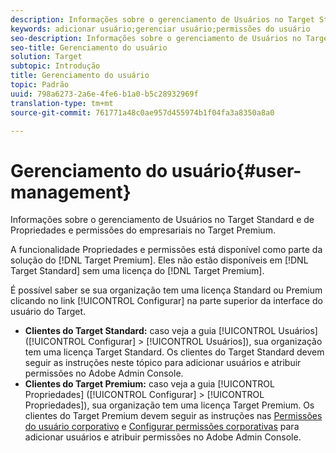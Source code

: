 ```yaml
---
description: Informações sobre o gerenciamento de Usuários no Target Standard e de Propriedades e permissões do empresariais no Target Premium.
keywords: adicionar usuário;gerenciar usuário;permissões do usuário
seo-description: Informações sobre o gerenciamento de Usuários no Target Standard e de Propriedades e permissões do empresariais no Target Premium.
seo-title: Gerenciamento do usuário
solution: Target
subtopic: Introdução
title: Gerenciamento do usuário
topic: Padrão
uuid: 798a6273-2a6e-4fe6-b1a0-b5c28932969f
translation-type: tm+mt
source-git-commit: 761771a48c0ae957d455974b1f04fa3a8350a8a0

---
```



# Gerenciamento do usuário{#user-management}

Informações sobre o gerenciamento de Usuários no Target Standard e de Propriedades e permissões do empresariais no Target Premium.

A funcionalidade Propriedades e permissões está disponível como parte da solução do [!DNL Target Premium]. Eles não estão disponíveis em [!DNL Target Standard] sem uma licença do [!DNL Target Premium].

É possível saber se sua organização tem uma licença Standard ou Premium clicando no link [!UICONTROL Configurar] na parte superior da interface do usuário do Target.

* **Clientes do Target Standard:** caso veja a guia [!UICONTROL Usuários] ([!UICONTROL Configurar] &gt; [!UICONTROL Usuários]), sua organização tem uma licença Target Standard. Os clientes do Target Standard devem seguir as instruções neste tópico para adicionar usuários e atribuir permissões no Adobe Admin Console.
* **Clientes do Target Premium:** caso veja a guia [!UICONTROL Propriedades] ([!UICONTROL Configurar] &gt; [!UICONTROL Propriedades]), sua organização tem uma licença Target Premium. Os clientes do Target Premium devem seguir as instruções nas [Permissões do usuário corporativo](../../administrating-target/c-user-management/property-channel/property-channel.md#concept_E396B16FA2024ADBA27BC056138F9838) e [Configurar permissões corporativas](../../administrating-target/c-user-management/property-channel/properties-overview.md#concept_22F2855DBF0D4754B9460F5D68749C71) para adicionar usuários e atribuir permissões no Adobe Admin Console.

